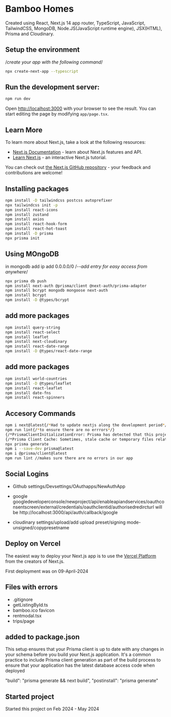# Bamboo Homes

Created using React, Next.js 14 app router, TypeScript, JavaScript, TailwindCSS, MongoDB, Node.JS(JavaScript runtime engine), JSX(HTML), Prisma and Cloudinary.

## Setup  the environment

/*create your app with the following command*/
```bash
npx create-next-app --typescript
```

## Run the development server:

```bash
npm run dev
```

Open [http://localhost:3000](http://localhost:3000) with your browser to see the result.
You can start editing the page by modifying `app/page.tsx`.

## Learn More

To learn more about Next.js, take a look at the following resources:

- [Next.js Documentation](https://nextjs.org/docs) - learn about Next.js features and API.
- [Learn Next.js](https://nextjs.org/learn) - an interactive Next.js tutorial.

You can check out [the Next.js GitHub repository](https://github.com/vercel/next.js/) - your feedback and contributions are welcome!

## Installing packages
```bash
npm install -D tailwindcss postcss autoprefixer
npx tailwindcss init -p
npm install react-icons
npm install zustand
npm install axios
npm install react-hook-form
npm install react-hot-toast
npm install -D prisma
npx prisma init
```
## Using MOngoDB
in mongodb add ip add 0.0.0.0/0 /*--add entry for easy access from anywhere*/

```bash
npx prisma db push
npm install next-auth @prisma/client @next-auth/prisma-adapter
npm install bcrypt mongodb mongoose next-auth
npm install bcrypt
npm install -D @types/bcrypt
```

## add more packages
```bash
npm install query-string
npm install react-select
npm install leaflet
npm install next-cloudinary
npm install react-date-range
npm install -D @types/react-date-range
```

## add more packages
```bash
npm install world-countries
npm install -D @types/leaflet
npm install react-leaflet
npm install date-fns
npm install react-spinners
```

## Accesory Commands

```bash
npm i next@latest{/*Had to update nextjs along the development period*/}
npm run lint{/*to ensure there are no errrors*/}
{/*PrismaClientInitializationError: Prisma has detected that this project was built on Vercel, which caches dependencies. This leads to an outdated Prisma Client because Prisma's auto-generation isn't triggered. To fix this, make sure to run the `prisma generate` command during the build process.*/}
{/*Prisma Client Cache: Sometimes, stale cache or temporary files related to the Prisma client generation process can cause issues. Try clearing the cache or deleting the generated client files (node_modules/@prisma/client) and regenerating the Prisma client*}
npx prisma generate
npm i --save-dev prisma@latest
npm i @prisma/client@latest
npm run lint //makes sure there are no errors in our app
```

## Social Logins
* Github
settings/Devsettings/OAuthapps/NewAuthApp

* google
googledeveloperconsole/newproject/api/enableapiandservices/oauthconsentscreen/external/credentials/oauthclientid/authorisedredircturl will be http://localhost:3000/api/auth/callback/google

* cloudinary
settings/upload/add upload preset/signing mode-unsigned/copypresetname

## Deploy on Vercel

The easiest way to deploy your Next.js app is to use the [Vercel Platform](https://vercel.com/new?utm_medium=default-template&filter=next.js&utm_source=create-next-app&utm_campaign=create-next-app-readme) from the creators of Next.js.

First deployment was on 09-April-2024

## Files with errors
- .gitignore
- getListingById.ts
- bamboo.ico favicon
- rentmodal.tsx
- trips/page

## added to package.json

This setup ensures that your Prisma client is up to date with any changes in your schema before you build your Next.js application. It's a common practice to include Prisma client generation as part of the build process to ensure that your application has the latest database access code when deployed

"build": "prisma generate && next build",
"postinstall": "prisma generate"

## Started project

Started this project on Feb 2024 - May 2024
